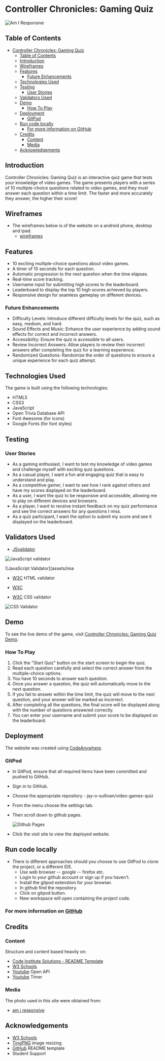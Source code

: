 # Controller Chronicles: Gaming Quiz

![Am I Responsive](assets/images/am-i-responsive.png)

## Table of Contents

- [Controller Chronicles: Gaming Quiz](#controller-chronicles-gaming-quiz)
  - [Table of Contents](#table-of-contents)
  - [Introduction](#introduction)
  - [Wireframes](#wireframes)
  - [Features](#features)
    - [Future Enhancements](#future-enhancements)
  - [Technologies Used](#technologies-used)
  - [Testing](#testing)
    - [User Stories](#user-stories)
  - [Validators Used](#validators-used)
  - [Demo](#demo)
    - [How To Play](#how-to-play)
  - [Deployment](#deployment)
    - [GitPod](#gitpod)
  - [Run code locally](#run-code-locally)
    - [For more information on GitHub](#for-more-information-on-github)
  - [Credits](#credits)
    - [Content](#content)
    - [Media](#media)
  - [Acknowledgements](#acknowledgements)

## Introduction

Controller Chronicles: Gaming Quiz is an interactive quiz game that tests your knowledge of video games. The game presents players with a series of 10 multiple-choice questions related to video games, and they must answer each question within a time limit. The faster and more accurately they answer, the higher their score!

## Wireframes

- The wireframes below is of the website on a android phone, desktop and ipad.
  - [wireframes](assets/images/project-2.pdf.pdf)

## Features

- 10 exciting multiple-choice questions about video games.
- A timer of 10 seconds for each question.
- Automatic progression to the next question when the time elapses.
- Real-time score tracking.
- Username input for submitting high scores to the leaderboard.
- Leaderboard to display the top 10 high scores achieved by players.
- Responsive design for seamless gameplay on different devices.

### Future Enhancements

- Difficulty Levels: Introduce different difficulty levels for the quiz, such as easy, medium, and hard.
- Sound Effects and Music: Enhance the user experience by adding sound effects for correct and incorrect answers.
- Accessibility: Ensure the quiz is accessible to all users.
- Review Incorrect Answers: Allow players to review their incorrect answers after completing the quiz for a learning experience.
- Randomized Questions: Randomize the order of questions to ensure a unique experience for each quiz attempt.

## Technologies Used

The game is built using the following technologies:

- HTML5
- CSS3
- JavaScript
- Open Trivia Database API
- Font Awesome (for icons)
- Google Fonts (for font styles)

## Testing

### User Stories

- As a gaming enthusiast, I want to test my knowledge of video games and challenge myself with exciting quiz questions.
- As a casual player, I want a fun and engaging quiz that is easy to understand and play.
- As a competitive gamer, I want to see how I rank against others and have my scores displayed on the leaderboard.
- As a user, I want the quiz to be responsive and accessible, allowing me to play on different devices and browsers.
- As a player, I want to receive instant feedback on my quiz performance and see the correct answers for any questions I miss.
- As a quiz participant, I want the option to submit my score and see it displayed on the leaderboard.

## Validators Used

- [JSvalidator](https://jsvalidator.com/)  

![JavaScript validator](assets/images/js-check.PNG)

![JavaScript Validator](assets/ima
- [W3C](https://validator.w3.org/)   HTML validator

- [W3C](https://jigsaw.w3.org/css-validator/)
- [W3C](https://jigsaw.w3.org/css-validator/)   CSS validator

![CSS Validator](assets/images/css-check.PNG)

## Demo

To see the live demo of the game, visit [Controller Chronicles: Gaming Quiz Demo](https://jay-o-sullivan.github.io/video-games-quiz/).

### How To Play

1. Click the "Start Quiz" button on the start screen to begin the quiz.
2. Read each question carefully and select the correct answer from the multiple-choice options.
3. You have 10 seconds to answer each question.
4. Once you answer a question, the quiz will automatically move to the next question.
5. If you fail to answer within the time limit, the quiz will move to the next question, and your answer will be marked as incorrect.
6. After completing all the questions, the final score will be displayed along with the number of questions answered correctly.
7. You can enter your username and submit your score to be displayed on the leaderboard.

## Deployment

The website was created using [CodeAnywhere](https://codeanywhere.com/).

### GitPod

- In GitPod, ensure that all required items have been committed and pushed to GitHub.
- Sign in to GitHub.
- Choose the appropriate repository - jay-o-sullivan/video-games-quiz
- From the menu choose the settings tab.
- Then scroll down to github pages.

  ![Github Pages](assets/images/github-pages.png)

- Click the visit site to view the deployed website.

## Run code locally

- There is different approaches should you choose to use GitPod to clone the project, or a different IDE.
  - Use web browser -- google -- firefox etc.
  - Login to your github account or sign up if you haven't.
  - Install the gitpod extenstion for your browser.
  - In github find the repository.
  - Click on gitpod button.
  - New workspace will open containing the project code.

### For more information on [GitHub](https://docs.github.com/en)

## Credits

### Content

Structure and content based heavily on:

- [Code Institute Solutions - README Template](https://github.com/Code-Institute-Solutions/readme-template)
- [W3 Schools](https://www.w3schools.com/)
- [Youtube](https://www.youtube.com/watch?v=-cX5jnQgqSM) Open API
- [Youtube](https://www.youtube.com/watch?v=pQr4O1OITJo) Timer

### Media

The photo used in this site were obtained from:

- [am i responsive](http://ami.responsivedesign.is/)

## Acknowledgements

- [W3 Schools](https://www.w3schools.com/)  
- [TingPNG](https://tinypng.com/)  image resizing
- [GitHub](https://github.com/jay-o-sullivan/ms2Project/edit/main/README.md)  README template
- Student Support
